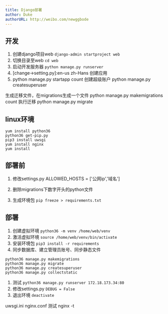 ```yaml
---
title: Django部署
author: Duke
authorURL: http://weibo.com/newggbode
---
```

## 开发
1. 创建django项目web
`django-admin startproject web`
1. 切换目录至web
`cd web`
1. 启动开发服务器
`python manage.py runserver`
1. [change->setting.py]:en-us zh-Hans
创建应用
1. python manage.py startapp count
创建超级账户
python manage.py createsuperuser

<!--truncate-->

生成迁移文件，在migrations生成一个文件
python manage.py makemigrations count
执行迁移
python manage.py migrate

## linux环境
```shell
yum install python36
python36 get-pip.py
pip3 install uwsgi
yum install nginx
yum install
```

## 部署前
1. 修改settings.py
ALLOWED_HOSTS = ['公网ip','域名']

1. 删除migrations下数字开头的python文件

1. 生成环境包
`pip freeze > requirements.txt`

## 部署
1. 创建虚拟环境
`python36 -m venv /home/web/venv`
1. 激活虚拟环境
`source /home/web/venv/bin/activate`
1. 安装环境包
`pip3 install -r requirements`
1. 同步数据库、建立管理员账号、同步静态文件
```shell
python36 manage.py makemigrations
python36 manage.py migrate
python36 manage.py createsuperuser
python36 manage.py collectstatic
```
1. 测试
`python36 manage.py runserver 172.18.173.34:80`
1. 修改settings.py
`DEBUG = False`
1. 退出环境
`deactivate`

uwsgi.ini
nginx.conf
测试
nginx -t
